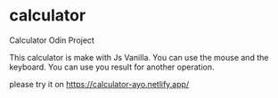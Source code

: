 # calculator
Calculator Odin Project

This calculator is make with Js Vanilla.
You can use the mouse and the keyboard.
You can use you result for another operation.

please try it on https://calculator-ayo.netlify.app/
